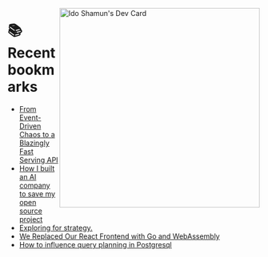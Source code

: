 <a href="https://app.daily.dev/idoshamun"><img src="https://api.daily.dev/devcards/v2/28849d86070e4c099c877ab6837c61f0.png?type=default&r=auy" align="right" width="400" alt="Ido Shamun's Dev Card"/></a>

# 📚 Recent bookmarks
<!-- BOOKMARKS:START -->
- [From Event-Driven Chaos to a Blazingly Fast Serving API](https://app.daily.dev/posts/UFGRrYDQD?utm_source=rss&utm_medium=bookmarks&utm_campaign=28849d86070e4c099c877ab6837c61f0)
- [How I built an AI company to save my open source project](https://app.daily.dev/posts/aCXtcWc62?utm_source=rss&utm_medium=bookmarks&utm_campaign=28849d86070e4c099c877ab6837c61f0)
- [Exploring for strategy.](https://app.daily.dev/posts/E1gdc7out?utm_source=rss&utm_medium=bookmarks&utm_campaign=28849d86070e4c099c877ab6837c61f0)
- [We Replaced Our React Frontend with Go and WebAssembly](https://app.daily.dev/posts/l83ZbkIGv?utm_source=rss&utm_medium=bookmarks&utm_campaign=28849d86070e4c099c877ab6837c61f0)
- [How to influence query planning in Postgresql](https://app.daily.dev/posts/MPf5TAvCh?utm_source=rss&utm_medium=bookmarks&utm_campaign=28849d86070e4c099c877ab6837c61f0)
<!-- BOOKMARKS:END -->
